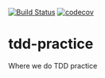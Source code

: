 [![Build Status](https://travis-ci.org/enmotech-go/tdd-practice.svg?branch=huareu)](https://travis-ci.org/enmotech-go/tdd-practice)
[![codecov](https://codecov.io/gh/enmotech-go/tdd-practice/branch/huareu/graph/badge.svg)](https://codecov.io/gh/enmotech-go/tdd-practice)
# tdd-practice
Where we do TDD practice